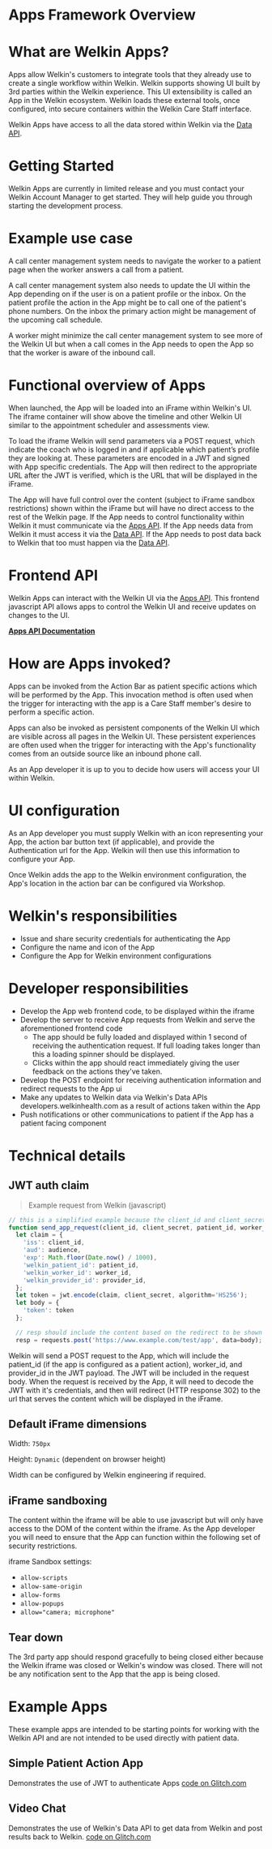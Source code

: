 # Apps Framework Overview

# What are Welkin Apps?

Apps allow Welkin's customers to integrate tools that they already use to create a single workflow within Welkin. Welkin supports showing UI built by 3rd parties within the Welkin experience. This UI extensibility is called an App in the Welkin ecosystem. Welkin loads these external tools, once configured, into secure containers within the Welkin Care Staff interface.

Welkin Apps have access to all the data stored within Welkin via the [Data API](/).

# Getting Started

Welkin Apps are currently in limited release and you must contact your Welkin Account Manager to get started. They will help guide you through starting the development process.

# Example use case

A call center management system needs to navigate the worker to a patient page when the worker answers a call from a patient.

A call center management system also needs to update the UI within the App depending on if the user is on a patient profile or the inbox. On the patient profile the action in the App might be to call one of the patient's phone numbers. On the inbox the primary action might be management of the upcoming call schedule.

A worker might minimize the call center management system to see more of the Welkin UI but when a call comes in the App needs to open the App so that the worker is aware of the inbound call.

# Functional overview of Apps

When launched, the App will be loaded into an iFrame within Welkin's UI. The iframe container will show above the timeline and other Welkin UI similar to the appointment scheduler and assessments view.

To load the iframe Welkin will send parameters via a POST request, which indicate the coach who is logged in and if applicable which patient’s profile they are looking at. These parameters are encoded in a JWT and signed with App specific credentials. The App will then redirect to the appropriate URL after the JWT is verified, which is the URL that will be displayed in the iFrame.

The App will have full control over the content (subject to iFrame sandbox restrictions) shown within the iFrame but will have no direct access to the rest of the Welkin page. If the App needs to control functionality within Welkin it must communicate via the [Apps API](/apps_frontend_api.html). If the App needs data from Welkin it must access it via the [Data API](/). If the App needs to post data back to Welkin that too must happen via the [Data API](/).

# Frontend API

Welkin Apps can interact with the Welkin UI via the [Apps API](/apps_frontend_api.html). This frontend javascript API allows apps to control the Welkin UI and receive updates on changes to the UI.

**[Apps API Documentation](/apps_frontend_api.html)**

# How are Apps invoked?

Apps can be invoked from the Action Bar as patient specific actions which will be performed by the App. This invocation method is often used when the trigger for interacting with the app is a Care Staff member's desire to perform a specific action.

Apps can also be invoked as persistent components of the Welkin UI which are visible across all pages in the Welkin UI. These persistent experiences are often used when the trigger for interacting with the App's functionality comes from an outside source like an inbound phone call.

As an App developer it is up to you to decide how users will access your UI within Welkin.

# UI configuration

As an App developer you must supply Welkin with an icon representing your App, the action bar button text (if applicable), and provide the Authentication url for the App. Welkin will then use this information to configure your App.

Once Welkin adds the app to the Welkin environment configuration, the App's location in the action bar can be configured via Workshop.

# Welkin's responsibilities
* Issue and share security credentials for authenticating the App
* Configure the name and icon of the App
* Configure the App for Welkin environment configurations

# Developer responsibilities
* Develop the App web frontend code, to be displayed within the iframe
* Develop the server to receive App requests from Welkin and serve the aforementioned frontend code
  * The app should be fully loaded and displayed within 1 second of receiving the authentication request. If full loading takes longer than this a loading spinner should be displayed.
  * Clicks within the app should react immediately giving the user feedback on the actions they've taken.
* Develop the POST endpoint for receiving authentication information and redirect requests to the App ui
* Make any updates to Welkin data via Welkin's Data APIs developers.welkinhealth.com as a result of actions taken within the App
* Push notifications or other communications to patient if the App has a patient facing component

# Technical details

## JWT auth claim

> Example request from Welkin (javascript)

```js
// this is a simplified example because the client_id and client_secret would not be transmitted to the browser
function send_app_request(client_id, client_secret, patient_id, worker_id, provider_id)
  let claim = {
    'iss': client_id,
    'aud': audience,
    'exp': Math.floor(Date.now() / 1000),
    'welkin_patient_id': patient_id,
    'welkin_worker_id': worker_id,
    'welkin_provider_id': provider_id,
  };
  let token = jwt.encode(claim, client_secret, algorithm='HS256');
  let body = {
    'token': token
  };

  // resp should include the content based on the redirect to be shown in the iFrame
  resp = requests.post('https://www.example.com/test/app', data=body);
```

Welkin will send a POST request to the App, which will include the patient_id (if the app is configured as a patient action), worker_id, and provider_id in the JWT payload. The JWT will be included in the request body. When the request is received by the App, it will need to decode the JWT with it's credentials, and then will redirect (HTTP response 302) to the url that serves the content which will be displayed in the iFrame.

## Default iFrame dimensions
Width: `750px`

Height: `Dynamic` (dependent on browser height)

Width can be configured by Welkin engineering if required.

## iFrame sandboxing
The content within the iframe will be able to use javascript but will only have access to the DOM of the content within the iframe. As the App developer you will need to ensure that the App can function within the following set of security restrictions.

iframe Sandbox settings:

* `allow-scripts`
* `allow-same-origin`
* `allow-forms`
* `allow-popups`
* `allow="camera; microphone"`

## Tear down
The 3rd party app should respond gracefully to being closed either because the Welkin iframe was closed or Welkin's window was closed. There will not be any notification sent to the App that the app is being closed.

# Example Apps

These example apps are intended to be starting points for working with the Welkin API and are not intended to be used directly with patient data.

## Simple Patient Action App
Demonstrates the use of JWT to authenticate Apps
[code on Glitch.com](https://glitch.com/~welkin-simple-3pa)

## Video Chat
Demonstrates the use of Welkin's Data API to get data from Welkin and post results back to Welkin.
[code on Glitch.com](https://glitch.com/~welkin-videochat)